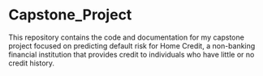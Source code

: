 # Capstone_Project
This repository contains the code and documentation for my capstone project focused on predicting default risk for Home Credit, a non-banking financial institution that provides credit to individuals who have little or no credit history. 
